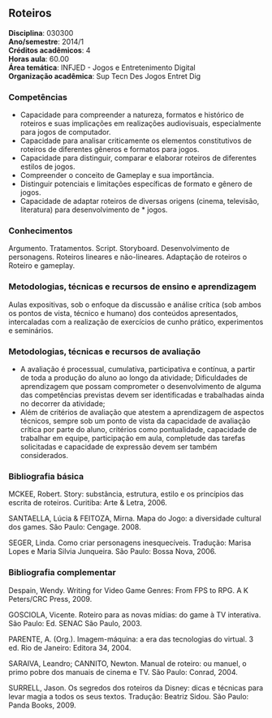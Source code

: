 ## Roteiros

**Disciplina**:   030300  
**Ano/semestre**:  2014/1  
**Créditos acadêmicos**: 4  
**Horas aula**: 60.00  
**Área temática**:  INFJED - Jogos e Entretenimento Digital  
**Organização acadêmica**: Sup Tecn Des Jogos Entret Dig

### Competências  

* Capacidade para compreender a natureza, formatos e histórico de roteiros e suas implicações em realizações audiovisuais, especialmente para jogos de computador.
* Capacidade para analisar criticamente os elementos constitutivos de roteiros de diferentes gêneros e formatos para jogos.
* Capacidade para distinguir, comparar e elaborar roteiros de diferentes estilos de jogos.
* Compreender o conceito de Gameplay e sua importância.
* Distinguir potenciais e limitações específicas de formato e gênero de jogos.
* Capacidade de adaptar roteiros de diversas origens (cinema, televisão, literatura) para desenvolvimento de * jogos.


### Conhecimentos

Argumento. Tratamentos. Script. Storyboard. Desenvolvimento de personagens. Roteiros lineares e não-lineares. Adaptação de roteiros o Roteiro e gameplay.


### Metodologias, técnicas e recursos de ensino e aprendizagem

Aulas expositivas, sob o enfoque da discussão e análise crítica (sob ambos os pontos de vista, técnico e humano) dos conteúdos apresentados, intercaladas com a realização de exercícios de cunho prático, experimentos e seminários.

### Metodologias, técnicas e recursos de avaliação

* A avaliação é processual, cumulativa, participativa e contínua, a partir de toda a produção do aluno ao longo da atividade; Dificuldades de aprendizagem que possam comprometer o desenvolvimento de alguma das competências previstas devem ser identificadas e trabalhadas ainda no decorrer da atividade; 
* Além de critérios de avaliação que atestem a aprendizagem de aspectos técnicos, sempre sob um ponto de vista da capacidade de avaliação crítica por parte do aluno, critérios como pontualidade, capacidade de trabalhar em equipe, participação em aula, completude das tarefas solicitadas e capacidade de expressão devem ser também considerados.

### Bibliografia básica

MCKEE, Robert. Story: substância, estrutura, estilo e os princípios das escrita de roteiros. Curitiba: Arte & Letra, 2006.

SANTAELLA, Lúcia & FEITOZA, Mirna. Mapa do Jogo: a diversidade cultural dos games. São Paulo: Cengage. 2008.

SEGER, Linda. Como criar personagens inesquecíveis. Tradução: Marisa Lopes e Maria Silvia Junqueira. São Paulo: Bossa Nova, 2006.


### Bibliografia complementar
Despain, Wendy. Writing for Video Game Genres: From FPS to RPG. A K Peters/CRC Press, 2009.

GOSCIOLA, Vicente. Roteiro para as novas mídias: do game à TV interativa. São Paulo: Ed. SENAC São Paulo, 2003.

PARENTE, A. (Org.). Imagem-máquina: a era das tecnologias do virtual. 3 ed. Rio de Janeiro: Editora 34, 2004.

SARAIVA, Leandro; CANNITO, Newton. Manual de roteiro: ou manuel, o primo pobre dos manuais de cinema e TV. São Paulo: Conrad, 2004.

SURRELL, Jason. Os segredos dos roteiros da Disney: dicas e técnicas para levar magia a todos os seus textos. Tradução: Beatriz Sidou. São Paulo: Panda Books, 2009.